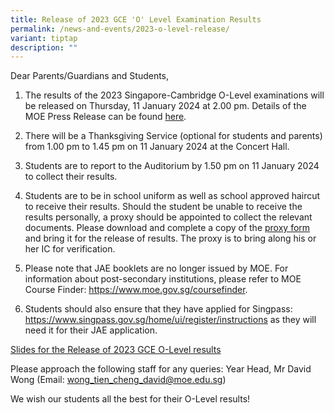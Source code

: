 ```yaml
---
title: Release of 2023 GCE 'O' Level Examination Results
permalink: /news-and-events/2023-o-level-release/
variant: tiptap
description: ""
---
```

<p>Dear Parents/Guardians and Students,</p><ol data-tight="true" class="tight"><li><p>The results of the 2023 Singapore-Cambridge O-Level examinations will be released on Thursday, 11 January 2024 at 2.00 pm. Details of the MOE Press Release can be found <a href="https://www.moe.gov.sg/news/press-releases/20240104-release-of-2023-singapore-cambridge-gce-o-level-examination-results-and-2024-joint-admissions-exercise" rel="noopener noreferrer nofollow" target="_blank">here</a>.</p></li><li><p>There will be a Thanksgiving Service (optional for students and parents) from 1.00 pm to 1.45 pm on 11 January 2024 at the Concert Hall.</p></li><li><p>Students are to report to the Auditorium by 1.50 pm on 11 January 2024 to collect their results.</p></li><li><p>Students are to be in school uniform as well as school approved haircut to receive their results. Should the student be unable to receive the results personally, a proxy should be appointed to collect the relevant documents. Please download and complete a copy of the <a href="/files/Proxy_Authorisation_Form.pdf" rel="noopener noreferrer nofollow" target="_blank">proxy form</a> and bring it for the release of results. The proxy is to bring along his or her IC for verification.</p></li><li><p>Please note that JAE booklets are no longer issued by MOE. For information about post-secondary institutions, please refer to MOE Course Finder: <a href="https://www.moe.gov.sg/coursefinder" rel="noopener noreferrer nofollow" target="_blank">https://www.moe.gov.sg/coursefinder</a>.</p></li><li><p>Students should also ensure that they have applied for Singpass: <a href="https://www.singpass.gov.sg/home/ui/register/instructions" rel="noopener noreferrer nofollow" target="_blank">https://www.singpass.gov.sg/home/ui/register/instructions</a> as they will need it for their JAE application.</p></li></ol><p><a href="/files/Release_of_2023_GCE_O_level_results.pdf" rel="noopener noreferrer nofollow" target="_blank">Slides for the Release of 2023 GCE O-Level results</a></p><p>Please approach the following staff for any queries: Year Head, Mr David Wong (Email: <a href="mailto:wong_tien_cheng_david@moe.edu.sg" rel="noopener noreferrer nofollow" target="_blank">wong_tien_cheng_david@moe.edu.sg</a>)</p><p></p><p>We wish our students all the best for their O-Level results!</p>